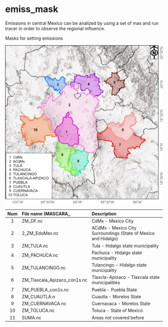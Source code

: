 # emiss_mask
Emissions in central Mexico can be analized by using a set of mas and run tracer in order to observe the regional influence.

Masks for setting emissions

![Are covered for the Masks](/assets/images/MASCARAS.jpg "Mascaras zonas urbanas y regiones")

| Num|File name (MASCARA_ |Description    |
|:--:|:---  | :---         |
| 1  |ZM_DF.nc|CdMx - Mexico City |
| 2  |2_ZM_EdoMex.nc|ACdMx - Mexico City Surroundings (State of Mexico and Hidalgo)         |
| 3  |ZM_TULA.nc|Tula - Hidalgo state municipality |
| 4  |ZM_PACHUCA.nc|Pachuca - Hidalgo state municipality |
| 5  |ZM_TULANCINGO.nc|Tulancingo - Hidalgo state municipality |
| 6  |ZM_Tlaxcala_Apizaco_con1s.nc|Tlaxcla-Apizaco - Tlaxcala state municipalities|
| 7  |ZM_PUEBLA_con1s.nc|Puebla - Puebla State|
| 8  |ZM_CUAUTLA.n |Cuautla - Morelos State |
| 9  |ZM_CUERNAVACA.nc|Cuernavaca - Morelos State  |
|10  |ZM_TOLUCA.nc|Toluca - State of Mexico |
|11  |SUMA.nc | Areas not covered before|
